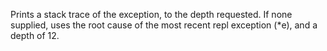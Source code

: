   Prints a stack trace of the exception, to the depth requested. If none supplied, uses the root cause of the
  most recent repl exception (*e), and a depth of 12.